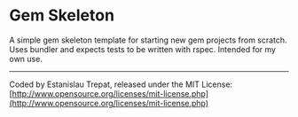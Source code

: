 # Gem Skeleton

A simple gem skeleton template for starting new gem projects from scratch. Uses
bundler and expects tests to be written with rspec. Intended for my own use.

---

Coded by Estanislau Trepat, released under the MIT License: [http://www.opensource.org/licenses/mit-license.php](http://www.opensource.org/licenses/mit-license.php)

